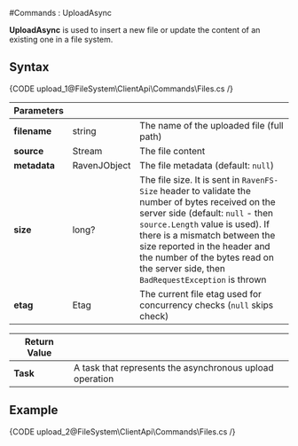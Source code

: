 #Commands : UploadAsync

**UploadAsync** is used to insert a new file or update the content of an existing one in a file system.

## Syntax

{CODE upload_1@FileSystem\ClientApi\Commands\Files.cs /}

| Parameters | | |
| ------------- | ------------- | ----- |
| **filename** | string | The name of the uploaded file (full path) |
| **source** | Stream | The file content |
| **metadata** | RavenJObject | The file metadata (default: `null`) |
| **size** | long? | The file size. It is sent in `RavenFS-Size` header to validate the number of bytes received on the server side (default: `null` - then `source.Length` value is used). If there is a mismatch between the size reported in the header and the number of the bytes read on the server side, then `BadRequestException` is thrown |
| **etag** | Etag | The current file etag used for concurrency checks (`null` skips check) |

| Return Value | |
| ------------- | ------------- |
| **Task** | A task that represents the asynchronous upload operation |

## Example

{CODE upload_2@FileSystem\ClientApi\Commands\Files.cs /}
